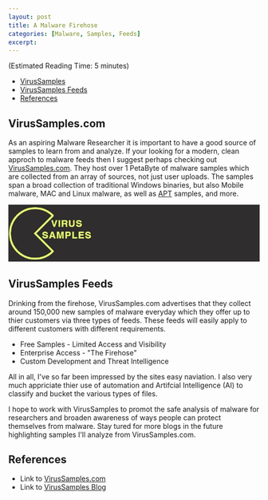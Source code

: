 ```yaml
---
layout: post
title: A Malware Firehose
categories: [Malware, Samples, Feeds]
excerpt: 
---
```

(Estimated Reading Time: 5 minutes)

- [VirusSamples](#VirusSamples)
- [VirusSamples Feeds](#virusSamples-feeds)
- [References](#references)

## VirusSamples.com

As an aspiring Malware Researcher it is important to have a good source of samples to learn from and analyze. If your looking for a modern, clean approch to malware feeds then I suggest perhaps checking out [VirusSamples.com](https://www.virussamples.com). They host over 1 PetaByte of malware samples which are collected from an array of sources, not just user uploads. The samples span a broad collection of traditional Windows binaries, but also Mobile malware, MAC and Linux malware, as well as [APT](https://cyber00011011.github.io/Exploring_APT_Actors/) samples, and more.
 
![VirusSamples](/images/vs.jpg)

## VirusSamples Feeds
 
Drinking from the firehose, VirusSamples.com advertises that they collect around 150,000 new samples of malware everyday which they offer up to thier customers via three types of feeds. These feeds will easily apply to different customers with different requirements.  

* Free Samples - Limited Access and Visibility
* Enterprise Access - "The Firehose"
* Custom Development and Threat Intelligence

All in all, I've so far been impressed by the sites easy naviation. I also very much appriciate thier use of automation and Artifcial Intelligence (AI) to classify and bucket the various types of files.

I hope to work with VirusSamples to promot the safe analysis of malware for researchers and broaden awareness of ways people can protect themselves from malware. Stay tured for more blogs in the future highlighting samples I'll analyze from VirusSamples.com. 

## References

* Link to [VirusSamples.com](https://www.virussamples.com)
* Link to [VirusSamples Blog](https://www.virussamples.com/blog)

